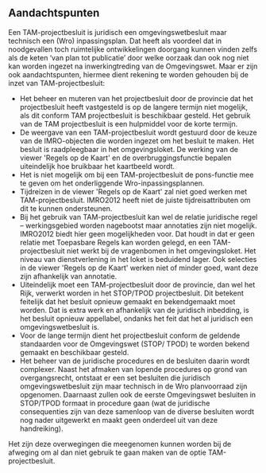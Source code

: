 ## Aandachtspunten 

Een TAM-projectbesluit is juridisch een omgevingswetbesluit maar technisch een (Wro) inpassingsplan. Dat heeft als voordeel dat in noodgevallen toch ruimtelijke ontwikkelingen doorgang kunnen vinden zelfs als de keten ‘van plan tot publicatie’ door welke oorzaak dan ook nog niet kan worden ingezet na inwerkingtreding van de Omgevingswet. Maar er zijn ook aandachtspunten, hiermee dient rekening te worden gehouden bij de inzet van TAM-projectbesluit:

- Het beheer en muteren van het projectbesluit door de provincie dat het projectbesluit heeft vastgesteld is op de langere termijn niet mogelijk, als dit conform TAM projectbesluit is beschikbaar gesteld. Het gebruik van de TAM projectbesluit is een hulpmiddel voor de korte termijn.   
- De weergave van een TAM-projectbesluit wordt gestuurd door de keuze van de IMRO-objecten die worden ingezet om het besluit te maken. Het besluit is raadpleegbaar in het omgevingsloket. De werking van de viewer 'Regels op de Kaart' en de overbruggingsfunctie bepalen uiteindelijk hoe bruikbaar het kaartbeeld wordt.
- Het is niet mogelijk om bij een TAM-projectbesluit de pons-functie mee te geven om het onderliggende Wro-inpassingsplannen. 
- Tijdreizen in de viewer 'Regels op de Kaart' zal niet goed werken met TAM-projectbesluit. IMRO2012 heeft niet de juiste tijdreisattributen om dit te kunnen ondersteunen.
- Bij het gebruik van TAM-projectbesluit kan wel de relatie juridische regel – werkingsgebied worden nagebootst maar annotaties zijn niet mogelijk. IMRO2012 biedt hier geen mogelijkheden voor. Dat houdt in dat er geen relatie met Toepasbare Regels kan worden gelegd, en een TAM-projectbesluit niet werkt bij de vragenbomen in het omgevingsloket. Het niveau van dienstverlening in het loket is beduidend lager. Ook selecties in de viewer 'Regels op de Kaart' werken niet of minder goed, want deze zijn afhankelijk van annotatie.
- Uiteindelijk moet een TAM-projectbesluit door de provincie, dan wel het Rijk, verwerkt worden in het STOP/TPOD projectbesluit. Dit betekent feitelijk dat het besluit opnieuw gemaakt en bekendgemaakt moet worden. Dat is extra werk en afhankelijk van de juridisch inbedding, is het besluit opnieuw appellabel, ondanks het feit dat het al juridisch een omgevingswetbesluit is.
- Voor de lange termijn dient het projectbesluit conform de geldende standaarden voor de Omgevingswet (STOP/ TPOD) te worden bekend gemaakt en beschikbaar gesteld.
- Het beheer van de juridische procedures en de besluiten daarin wordt complexer. Naast het afmaken van lopende procedures op grond van overgangsrecht, ontstaat er een set besluiten die juridisch omgevingswetbesluit zijn maar technisch in de Wro planvoorraad zijn opgenomen. Daarnaast zullen ook de eerste Omgevingswet besluiten in STOP/TPOD formaat in procedure gaan (wat de juridische consequenties zijn van deze samenloop van de diverse besluiten wordt nog nader uitgewerkt en maakt geen onderdeel uit van deze handreiking). 

Het zijn deze overwegingen die meegenomen kunnen worden bij de afweging om al dan niet gebruik te gaan maken van de optie TAM-projectbesluit.

